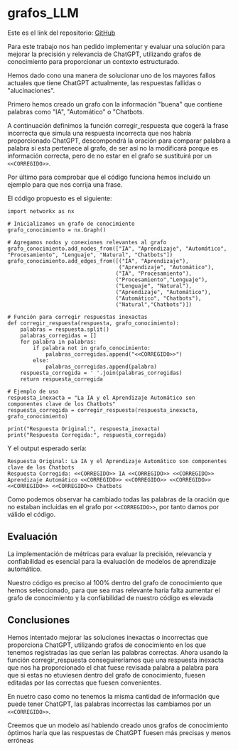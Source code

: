 # grafos_LLM
Este es el link del repositorio: [GitHub](https://github.com/joseluis031/grafos_LLM)

Para este trabajo nos han pedido implementar y evaluar una solución para mejorar la precisión y relevancia de ChatGPT, utilizando grafos de conocimiento para proporcionar un contexto estructurado.

Hemos dado cono una manera de solucionar uno de los mayores fallos actuales que tiene ChatGPT actualmente, las respuestas fallidas o "alucinaciones". 

Primero hemos creado un grafo con la información "buena" que contiene palabras como "IA", "Automático" o "Chatbots. 

A continuación definimos la función corregir_respuesta que cogerá la frase incorrecta que simula una respuesta incorrecta que nos habría proporcionado ChatGPT, descompondrá la oración para comparar palabra a palabra si esta pertenece al grafo, de ser así no la modificará porque es información correcta, pero de no estar en el grafo se sustituirá por un ```<<CORREGIDO>>```.

Por último para comprobar que el código funciona hemos incluido un ejemplo para que nos corrija una frase.

El código propuesto es el siguiente:
```
import networkx as nx

# Inicializamos un grafo de conocimiento
grafo_conocimiento = nx.Graph()

# Agregamos nodos y conexiones relevantes al grafo
grafo_conocimiento.add_nodes_from(["IA", "Aprendizaje", "Automático", "Procesamiento", "Lenguaje", "Natural", "Chatbots"])
grafo_conocimiento.add_edges_from([("IA", "Aprendizaje"),
                                   ("Aprendizaje", "Automático"),
                                  ("IA", "Procesamiento"),
                                  ("Procesamiento","Lenguaje"),
                                  ("Lenguaje", "Natural"),
                                  ("Aprendizaje", "Automático"),
                                  ("Automático", "Chatbots"),
                                  ("Natural","Chatbots")])

# Función para corregir respuestas inexactas
def corregir_respuesta(respuesta, grafo_conocimiento):
    palabras = respuesta.split()
    palabras_corregidas = []
    for palabra in palabras:
        if palabra not in grafo_conocimiento:
            palabras_corregidas.append("<<CORREGIDO>>")
        else:
            palabras_corregidas.append(palabra)
    respuesta_corregida = ' '.join(palabras_corregidas)
    return respuesta_corregida

# Ejemplo de uso
respuesta_inexacta = "La IA y el Aprendizaje Automático son componentes clave de los Chatbots"
respuesta_corregida = corregir_respuesta(respuesta_inexacta, grafo_conocimiento)

print("Respuesta Original:", respuesta_inexacta)
print("Respuesta Corregida:", respuesta_corregida)
```

Y el output esperado sería:
```
Respuesta Original: La IA y el Aprendizaje Automático son componentes clave de los Chatbots
Respuesta Corregida: <<CORREGIDO>> IA <<CORREGIDO>> <<CORREGIDO>> Aprendizaje Automático <<CORREGIDO>> <<CORREGIDO>> <<CORREGIDO>> <<CORREGIDO>> <<CORREGIDO>> Chatbots
```

Como podemos observar ha cambiado todas las palabras de la oración que no estaban incluidas en el grafo por ```<<CORREGIDO>>```, por tanto damos por válido el código.
## Evaluación

La implementación de métricas para evaluar la precisión, relevancia y confiabilidad es esencial para la evaluación de modelos de aprendizaje automático.

Nuestro código es preciso al 100% dentro del grafo de conocimiento que hemos seleccionado, para que sea mas relevante haria falta aumentar el grafo de conocimiento y la confiabilidad
de nuestro código es elevada


## Conclusiones

Hemos intentado mejorar las soluciones inexactas o incorrectas que proporciona ChatGPT, utilizando grafos de conocimiento en los que tenemos registradas las que serían las palabras correctas. Ahora usando la función corregir_respuesta conseguireríamos que una respuesta inexacta que nos ha proporcionado el chat fuese revisada palabra a palabra para que si estas no etuviesen dentro del grafo de conocimiento, fuesen editadas por las correctas que fuesen convenientes. 

En nuetro caso como no tenemos la misma cantidad de información que puede tener ChatGPT, las palabras incorrectas las cambiamos por un ```<<CORREGIDO>>```. 

Creemos que un modelo así habiendo creado unos grafos de conocimiento óptimos haría que las respuestas de ChatGPT fuesen más precisas y menos erróneas
